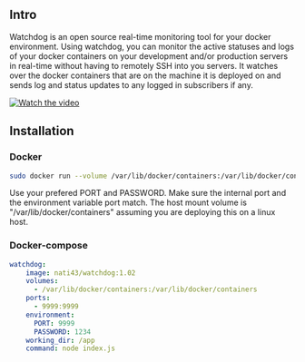 ## Intro

Watchdog is an open source real-time monitoring tool for your docker environment.
Using watchdog, you can monitor the active statuses and logs of your docker containers 
on your development and/or production servers in real-time without having to 
remotely SSH into you servers. 
It watches over the docker containers that are on the machine it is deployed on and 
sends log and status updates to any logged in subscribers if any.

[![Watch the video](https://img.youtube.com/vi/5eGYpKO5AaY/maxresdefault.jpg)](https://youtu.be/5eGYpKO5AaY)

## Installation

### Docker
```sh
sudo docker run --volume /var/lib/docker/containers:/var/lib/docker/containers -p 9000:9000 -w /app -e PORT=9000 -e PASSWORD=1234 --name watchdog -d nati43/watchdog:1.02
```
Use your prefered PORT and PASSWORD.
Make sure the internal port and the environment variable port match.
The host mount volume is "/var/lib/docker/containers" assuming you are 
deploying this on a linux host.

### Docker-compose
```yaml
watchdog:
    image: nati43/watchdog:1.02
    volumes:
      - /var/lib/docker/containers:/var/lib/docker/containers
    ports:
      - 9999:9999
    environment:
      PORT: 9999
      PASSWORD: 1234
    working_dir: /app
    command: node index.js
```
